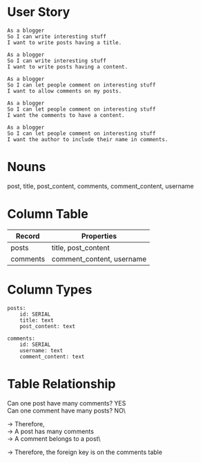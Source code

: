 # User Story
```
As a blogger
So I can write interesting stuff
I want to write posts having a title.

As a blogger
So I can write interesting stuff
I want to write posts having a content.

As a blogger
So I can let people comment on interesting stuff
I want to allow comments on my posts.

As a blogger
So I can let people comment on interesting stuff
I want the comments to have a content.

As a blogger
So I can let people comment on interesting stuff
I want the author to include their name in comments.
```

# Nouns
post, title, post_content, comments, comment_content, username

# Column Table
| Record                | Properties                |
| --------------------- | ------------------------- |
| posts                 | title, post_content       |
| comments              | comment_content, username |

# Column Types
```
posts:
    id: SERIAL
    title: text
    post_content: text

comments:
    id: SERIAL
    username: text
    comment_content: text
```

# Table Relationship
Can one post have many comments? YES\
Can one comment have many posts? NO\

-> Therefore,\
-> A post has many comments\
-> A comment belongs to a post\

-> Therefore, the foreign key is on the comments table